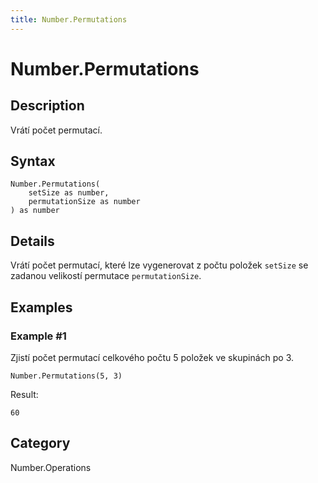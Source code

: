 ```yaml
---
title: Number.Permutations
---
```


# Number.Permutations


## Description

Vrátí počet permutací.


## Syntax

```powerquery
Number.Permutations(
    setSize as number,
    permutationSize as number
) as number
```


## Details

Vrátí počet permutací, které lze vygenerovat z počtu položek <code>setSize</code> se zadanou velikostí permutace <code>permutationSize</code>.


## Examples

### Example #1 
Zjistí počet permutací celkového počtu 5 položek ve skupinách po 3.
```powerquery
Number.Permutations(5, 3)
```

Result: 
```powerquery
60
```




## Category
Number.Operations
